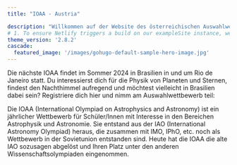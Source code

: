```yaml
---
title: "IOAA - Austria"

description: "Willkommen auf der Website des österreichischen Auswahlwettbewerbs zur IOAA"
# 1. To ensure Netlify triggers a build on our exampleSite instance, we need to change a file in the exampleSite directory.
theme_version: '2.8.2'
cascade:
  featured_image: '/images/gohugo-default-sample-hero-image.jpg'
---
```

Die nächste IOAA findet im Sommer 2024 in Brasilien in und um Rio de Janeiro statt. Du interessierst dich für die Physik von Planeten und Sternen, findest den Nachthimmel aufregend und möchtest vielleicht in Brasilien dabei sein? Registriere dich hier und nimm am Auswahlwettbewerb teil:

Die IOAA (International Olympiad on Astrophysics and Astronomy) ist ein jährlicher Wettbewerb für Schüler/Innen mit Interesse in den Bereichen Astrophysik und Astronomie. Sie entstand aus der IAO (International Astronomy Olympiad) heraus, die zusammen mit IMO, IPhO, etc. noch als Wettbewerb in der Sovietunion entstanden sind. Heute hat die IOAA die alte IAO sozusagen abgelöst und Ihren Platz unter den anderen Wissenschaftsolympiaden eingenommen.
